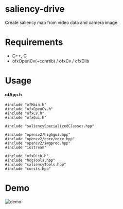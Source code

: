 # saliency-drive
Create saliency map from video data and camera image.

# Requirements
* C++, C
* ofxOpenCv(+conrtib) / ofxCv / ofxDlib

# Usage
#### ofApp.h
```
#include "ofMain.h"
#include "ofxOpenCv.h"
#include "ofxCv.h"
#include "ofxGui.h"

#include "saliencySpecializedClasses.hpp"

#include "opencv2/highgui.hpp"
#include "opencv2/core/core.hpp"
#include "opencv2/imgproc.hpp"
#include "iostream"

#include "ofxDLib.h"
#include "hogTools.hpp"
#include "saliencyTools.hpp"
#include "consts.hpp"
```


# Demo
![demo](https://raw.github.com/wiki/Ken-S-0114/saliency-drive/images/saliency.gif)
